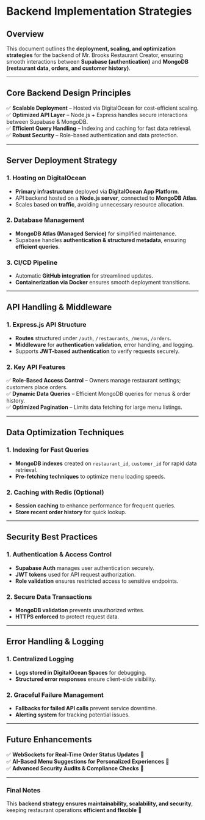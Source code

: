 # Backend Implementation Strategies

## Overview  
This document outlines the **deployment, scaling, and optimization strategies** for the backend of Mr. Brooks Restaurant Creator, ensuring smooth interactions between **Supabase (authentication)** and **MongoDB (restaurant data, orders, and customer history)**.

---

## Core Backend Design Principles  
✅ **Scalable Deployment** – Hosted via DigitalOcean for cost-efficient scaling.  
✅ **Optimized API Layer** – Node.js + Express handles secure interactions between Supabase & MongoDB.  
✅ **Efficient Query Handling** – Indexing and caching for fast data retrieval.  
✅ **Robust Security** – Role-based authentication and data protection.  

---

## Server Deployment Strategy  
### **1. Hosting on DigitalOcean**
- **Primary infrastructure** deployed via **DigitalOcean App Platform**.
- API backend hosted on a **Node.js server**, connected to **MongoDB Atlas**.
- Scales based on **traffic**, avoiding unnecessary resource allocation.

### **2. Database Management**
- **MongoDB Atlas (Managed Service)** for simplified maintenance.
- Supabase handles **authentication & structured metadata**, ensuring **efficient queries**.

### **3. CI/CD Pipeline**
- Automatic **GitHub integration** for streamlined updates.
- **Containerization via Docker** ensures smooth deployment transitions.

---

## API Handling & Middleware  
### **1. Express.js API Structure**
- **Routes** structured under `/auth`, `/restaurants`, `/menus`, `/orders`.
- **Middleware** for **authentication validation**, error handling, and logging.
- Supports **JWT-based authentication** to verify requests securely.

### **2. Key API Features**
✅ **Role-Based Access Control** – Owners manage restaurant settings; customers place orders.  
✅ **Dynamic Data Queries** – Efficient MongoDB queries for menus & order history.  
✅ **Optimized Pagination** – Limits data fetching for large menu listings.  

---

## Data Optimization Techniques  
### **1. Indexing for Fast Queries**
- **MongoDB indexes** created on `restaurant_id`, `customer_id` for rapid data retrieval.
- **Pre-fetching techniques** to optimize menu loading speeds.

### **2. Caching with Redis (Optional)**
- **Session caching** to enhance performance for frequent queries.
- **Store recent order history** for quick lookup.

---

## Security Best Practices  
### **1. Authentication & Access Control**
- **Supabase Auth** manages user authentication securely.
- **JWT tokens** used for API request authorization.
- **Role validation** ensures restricted access to sensitive endpoints.

### **2. Secure Data Transactions**
- **MongoDB validation** prevents unauthorized writes.
- **HTTPS enforced** to protect request data.

---

## Error Handling & Logging  
### **1. Centralized Logging**
- **Logs stored in DigitalOcean Spaces** for debugging.
- **Structured error responses** ensure client-side visibility.

### **2. Graceful Failure Management**
- **Fallbacks for failed API calls** prevent service downtime.
- **Alerting system** for tracking potential issues.

---

## Future Enhancements  
✅ **WebSockets for Real-Time Order Status Updates** 📡  
✅ **AI-Based Menu Suggestions for Personalized Experiences** 🎯  
✅ **Advanced Security Audits & Compliance Checks** 🔐  

---

### **Final Notes**
This **backend strategy ensures maintainability, scalability, and security**, keeping restaurant operations **efficient and flexible** 🚀  


